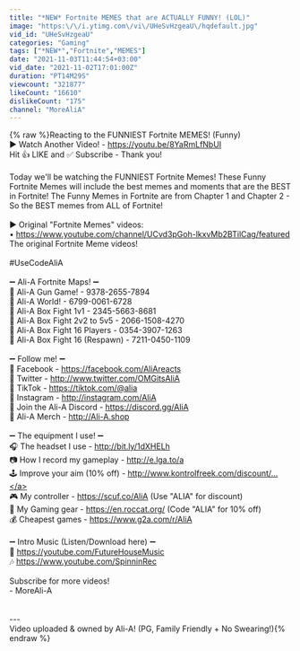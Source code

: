 ```yaml
---
title: "*NEW* Fortnite MEMES that are ACTUALLY FUNNY! (LOL)"
image: "https:\/\/i.ytimg.com\/vi\/UHeSvHzgeaU\/hqdefault.jpg"
vid_id: "UHeSvHzgeaU"
categories: "Gaming"
tags: ["*NEW*","Fortnite","MEMES"]
date: "2021-11-03T11:44:54+03:00"
vid_date: "2021-11-02T17:01:00Z"
duration: "PT14M29S"
viewcount: "321877"
likeCount: "16610"
dislikeCount: "175"
channel: "MoreAliA"
---
```

{% raw %}Reacting to the FUNNIEST Fortnite MEMES! (Funny)<br />► Watch Another Video! - <a rel="nofollow" target="blank" href="https://youtu.be/8YaRmLfNbUI">https://youtu.be/8YaRmLfNbUI</a><br />Hit 👍 LIKE and ✅ Subscribe - Thank you!<br /><br />Today we'll be watching the FUNNIEST Fortnite Memes! These Funny Fortnite Memes will include the best memes and moments that are the BEST in Fortnite! The Funny Memes in Fortnite are from Chapter 1 and Chapter 2 - So the BEST memes from ALL of Fortnite!<br /><br />► Original &quot;Fortnite Memes&quot; videos: <br />• <a rel="nofollow" target="blank" href="https://www.youtube.com/channel/UCvd3pGoh-lkxvMb2BTilCag/featured">https://www.youtube.com/channel/UCvd3pGoh-lkxvMb2BTilCag/featured</a><br />The original Fortnite Meme videos!<br /><br />#UseCodeAliA<br /><br />➖ Ali-A Fortnite Maps! ➖<br />🔨 Ali-A Gun Game!                         -   9378-2655-7894<br />🔨 Ali-A World!                                 -    6799-0061-6728<br />🔨 Ali-A Box Fight 1v1                    -    2345-5663-8681<br />🔨 Ali-A Box Fight 2v2 to 5v5        -    2066-1508-4270<br />🔨 Ali-A Box Fight 16 Players        -    0354-3907-1263<br />🔨 Ali-A Box Fight 16 (Respawn)  -    7211-0450-1109<br /><br />➖ Follow me! ➖<br />📘 Facebook - <a rel="nofollow" target="blank" href="https://facebook.com/AliAreacts">https://facebook.com/AliAreacts</a><br />🐥 Twitter - <a rel="nofollow" target="blank" href="http://www.twitter.com/OMGitsAliA">http://www.twitter.com/OMGitsAliA</a><br />🎵 TikTok - <a rel="nofollow" target="blank" href="https://tiktok.com/@alia">https://tiktok.com/@alia</a><br />📸 Instagram - <a rel="nofollow" target="blank" href="http://instagram.com/AliA">http://instagram.com/AliA</a><br />👾 Join the Ali-A Discord - <a rel="nofollow" target="blank" href="https://discord.gg/AliA">https://discord.gg/AliA</a><br />👕 Ali-A Merch - <a rel="nofollow" target="blank" href="http://Ali-A.shop">http://Ali-A.shop</a><br /><br />➖ The equipment I use! ➖<br />🎧 The headset I use - <a rel="nofollow" target="blank" href="http://bit.ly/1dXHELh">http://bit.ly/1dXHELh</a><br />📷 How I record my gameplay - <a rel="nofollow" target="blank" href="http://e.lga.to/a">http://e.lga.to/a</a><br />🕹 Improve your aim (10% off) - <a rel="nofollow" target="blank" href="http://www.kontrolfreek.com/discount/...">http://www.kontrolfreek.com/discount/...</a><br />🎮 My controller - <a rel="nofollow" target="blank" href="https://scuf.co/AliA">https://scuf.co/AliA</a> (Use &quot;ALIA&quot; for discount)<br />🐯 My Gaming gear - <a rel="nofollow" target="blank" href="https://en.roccat.org/">https://en.roccat.org/</a> (Code &quot;ALIA&quot; for 10% off)<br />💰 Cheapest games - <a rel="nofollow" target="blank" href="https://www.g2a.com/r/AliA">https://www.g2a.com/r/AliA</a><br /><br />➖ Intro Music (Listen/Download here) ➖ <br />🎵 <a rel="nofollow" target="blank" href="https://youtube.com/FutureHouseMusic">https://youtube.com/FutureHouseMusic</a><br />🎶 <a rel="nofollow" target="blank" href="https://www.youtube.com/SpinninRec">https://www.youtube.com/SpinninRec</a><br /><br />Subscribe for more videos!<br />- MoreAli-A<br /><br /><br />---<br />Video uploaded &amp; owned by Ali-A! (PG, Family Friendly + No Swearing!){% endraw %}
